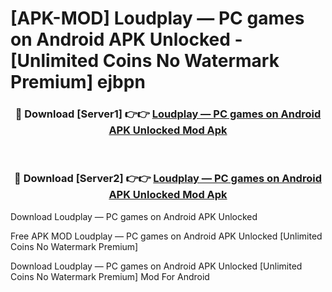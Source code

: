 # [APK-MOD] Loudplay — PC games on Android APK Unlocked - [Unlimited Coins No Watermark Premium] ejbpn



<div align="center">
<h3>🔴 Download [Server1] 👉👉 <a href="https://momento.my/?title=Loudplay_—_PC_games_on_Android_APK_Unlocked">Loudplay — PC games on Android APK Unlocked Mod Apk</a></h3><br>

<h3>🔴 Download [Server2] 👉👉 <a href="https://momento.my/?title=Loudplay_—_PC_games_on_Android_APK_Unlocked">Loudplay — PC games on Android APK Unlocked Mod Apk</a></h3>
</div>



Download Loudplay — PC games on Android APK Unlocked 

Free APK MOD Loudplay — PC games on Android APK Unlocked [Unlimited Coins No Watermark Premium]

Download Loudplay — PC games on Android APK Unlocked [Unlimited Coins No Watermark Premium] Mod For Android
